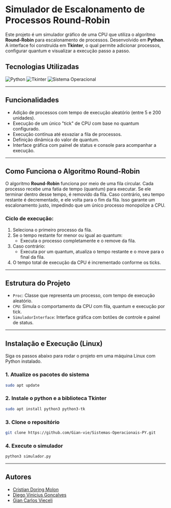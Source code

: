 # Simulador de Escalonamento de Processos Round-Robin

Este projeto é um simulador gráfico de uma CPU que utiliza o algoritmo **Round-Robin** para escalonamento de processos. Desenvolvido em **Python**. A interface foi construída em **Tkinter**, o qual permite adicionar processos, configurar quantum e visualizar a execução passo a passo.

## Tecnologias Utilizadas

![Python](https://img.shields.io/badge/Python-3.x-blue?logo=python)
![Tkinter](https://img.shields.io/badge/Tkinter-GUI-lightgrey)
![Sistema Operacional](https://img.shields.io/badge/Linux-suportado-green)

---

## Funcionalidades

- Adição de processos com tempo de execução aleatório (entre 5 e 200 unidades).
- Execução de um único "tick" de CPU com base no quantum configurado.
- Execução contínua até esvaziar a fila de processos.
- Definição dinâmica do valor de quantum.
- Interface gráfica com painel de status e console para acompanhar a execução.

---

## Como Funciona o Algoritmo Round-Robin

O algoritmo **Round-Robin** funciona por meio de uma fila circular. Cada processo recebe uma fatia de tempo (quantum) para executar. Se ele terminar dentro desse tempo, é removido da fila. Caso contrário, seu tempo restante é decrementado, e ele volta para o fim da fila. Isso garante um escalonamento justo, impedindo que um único processo monopolize a CPU.

### Ciclo de execução:

1. Seleciona o primeiro processo da fila.
2. Se o tempo restante for menor ou igual ao quantum:
   - Executa o processo completamente e o remove da fila.
3. Caso contrário:
   - Executa por um quantum, atualiza o tempo restante e o move para o final da fila.
4. O tempo total de execução da CPU é incrementado conforme os ticks.

---

## Estrutura do Projeto

- `Proc`: Classe que representa um processo, com tempo de execução aleatório.
- `CPU`: Simula o comportamento da CPU com fila, quantum e execução por tick.
- `SimuladorInterface`: Interface gráfica com botões de controle e painel de status.

---

## Instalação e Execução (Linux)

Siga os passos abaixo para rodar o projeto em uma máquina Linux com Python instalado.

### 1. Atualize os pacotes do sistema

```bash
sudo apt update
```

### 2. Instale o python e a biblioteca Tkinter
```bash
sudo apt install python3 python3-tk
```

### 3. Clone o repositório
```bash
git clone https://github.com/Gian-vie/Sistemas-Operacionais-PY.git
```

### 4. Execute o simulador

```bash
python3 simulador.py
```

---

## Autores

- [Cristian Doring Molon](https://github.com/cristiandoring)
- [Diego Vinicius Gonçalves](https://github.com/unknooly)
- [Gian Carlos Vieceli](https://github.com/Gian-vie)

